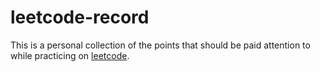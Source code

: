 # leetcode-record

This is a personal collection of the points that should be paid attention to while practicing on [leetcode](https://leetcode.com/problemset/all/).

